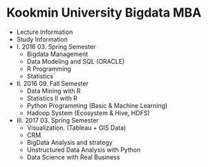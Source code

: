 # Kookmin University Bigdata MBA
 - Lecture Information
 - Study Information
 - I. 2016 03. Spring Semester 
   - Bigdata Management 
   - Data Modeling and SQL (ORACLE)
   - R Programming 
   - Statistics
 - Ⅱ. 2016 09. Fall Semester
   - Data Mining with R
   - Statistics II with R 
   - Python Programming (Basic & Machine Learning) 
   - Hadoop System (Ecosystem & Hive, HDFS)
 - Ⅲ. 2017 03. Spring Semester
   - Visualization. (Tableau + GIS Data)
   - CRM
   - BigData Analysis and strategy 
   - Unstructured Data Analysis with Python 
   - Data Science with Real Business 
